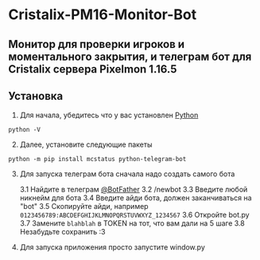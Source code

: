 # Cristalix-PM16-Monitor-Bot
Монитор для проверки игроков и моментального закрытия, и телеграм бот для Cristalix сервера Pixelmon 1.16.5
---
## Установка
1. Для начала, убедитесь что у вас установлен [Python](https://www.python.org/downloads/)
```
python -V
```
2. Далее, установите следующие пакеты
```
python -m pip install mcstatus python-telegram-bot
```
3. Для запуска телеграм бота сначала надо создать самого бота

	3.1 Найдите в телеграм [@BotFather](https://t.me/BotFather)
	3.2 /newbot
	3.3 Введите любой никнейм для бота
	3.4 Введите айди бота, должен заканчиваться на "bot"
	3.5 Скопируйте айди, например `0123456789:ABCDEFGHIJKLMNOPQRSTUVWXYZ_1234567`
	3.6 Откройте bot.py
	3.7 Замените `blahblah` в TOKEN на тот, что вам дали на 5 шаге
	3.8 Незабудьте сохранить :3
4. Для запуска приложения просто запустите window.py
